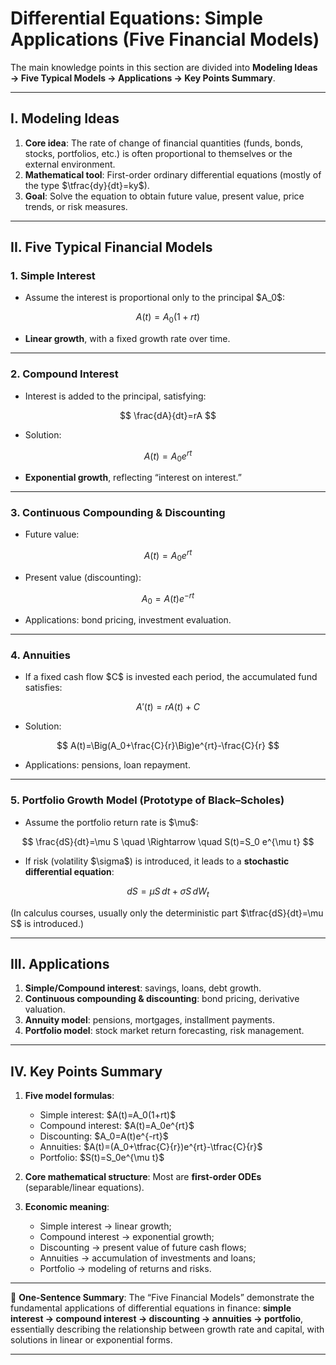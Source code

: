 
# Differential Equations: Simple Applications (Five Financial Models)

The main knowledge points in this section are divided into **Modeling Ideas → Five Typical Models → Applications → Key Points Summary**.

---

## I. Modeling Ideas

1. **Core idea**: The rate of change of financial quantities (funds, bonds, stocks, portfolios, etc.) is often proportional to themselves or the external environment.
2. **Mathematical tool**: First-order ordinary differential equations (mostly of the type \$\tfrac{dy}{dt}=ky\$).
3. **Goal**: Solve the equation to obtain future value, present value, price trends, or risk measures.

---

## II. Five Typical Financial Models

### 1. Simple Interest

* Assume the interest is proportional only to the principal \$A\_0\$:

$$
A(t) = A_0(1+rt)
$$

* **Linear growth**, with a fixed growth rate over time.

---

### 2. Compound Interest

* Interest is added to the principal, satisfying:

$$
\frac{dA}{dt}=rA
$$

* Solution:

$$
A(t)=A_0e^{rt}
$$

* **Exponential growth**, reflecting “interest on interest.”

---

### 3. Continuous Compounding & Discounting

* Future value:

$$
A(t)=A_0e^{rt}
$$

* Present value (discounting):

$$
A_0=A(t)e^{-rt}
$$

* Applications: bond pricing, investment evaluation.

---

### 4. Annuities

* If a fixed cash flow \$C\$ is invested each period, the accumulated fund satisfies:

$$
A'(t)=rA(t)+C
$$

* Solution:

$$
A(t)=\Big(A_0+\frac{C}{r}\Big)e^{rt}-\frac{C}{r}
$$

* Applications: pensions, loan repayment.

---

### 5. Portfolio Growth Model (Prototype of Black–Scholes)

* Assume the portfolio return rate is \$\mu\$:

$$
\frac{dS}{dt}=\mu S
\quad \Rightarrow \quad S(t)=S_0 e^{\mu t}
$$

* If risk (volatility \$\sigma\$) is introduced, it leads to a **stochastic differential equation**:

$$
dS = \mu S\,dt + \sigma S\,dW_t
$$

(In calculus courses, usually only the deterministic part \$\tfrac{dS}{dt}=\mu S\$ is introduced.)

---

## III. Applications

1. **Simple/Compound interest**: savings, loans, debt growth.
2. **Continuous compounding & discounting**: bond pricing, derivative valuation.
3. **Annuity model**: pensions, mortgages, installment payments.
4. **Portfolio model**: stock market return forecasting, risk management.

---

## IV. Key Points Summary

1. **Five model formulas**:

   * Simple interest: \$A(t)=A\_0(1+rt)\$
   * Compound interest: \$A(t)=A\_0e^{rt}\$
   * Discounting: \$A\_0=A(t)e^{-rt}\$
   * Annuities: \$A(t)=(A\_0+\tfrac{C}{r})e^{rt}-\tfrac{C}{r}\$
   * Portfolio: \$S(t)=S\_0e^{\mu t}\$

2. **Core mathematical structure**: Most are **first-order ODEs** (separable/linear equations).

3. **Economic meaning**:

   * Simple interest → linear growth;
   * Compound interest → exponential growth;
   * Discounting → present value of future cash flows;
   * Annuities → accumulation of investments and loans;
   * Portfolio → modeling of returns and risks.

---

📌 **One-Sentence Summary**:
The “Five Financial Models” demonstrate the fundamental applications of differential equations in finance: **simple interest → compound interest → discounting → annuities → portfolio**, essentially describing the relationship between growth rate and capital, with solutions in linear or exponential forms.

---


